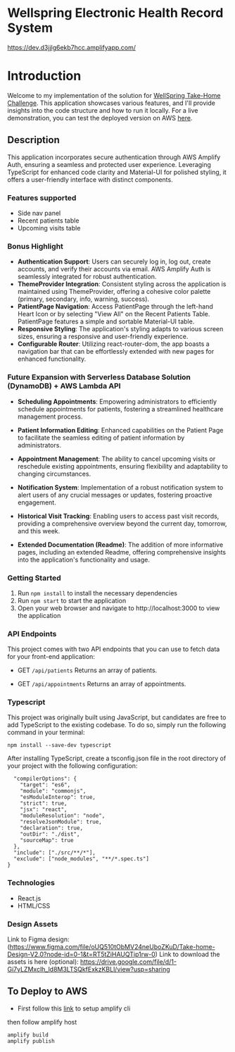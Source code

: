# Wellspring Electronic Health Record System

https://dev.d3jjlg6ekb7hcc.amplifyapp.com/

# Introduction

Welcome to my implementation of the solution for [WellSpring Take-Home Challenge](https://github.com/abbycare/take-home). This application showcases various features, and I'll provide insights into the code structure and how to run it locally. For a live demonstration, you can test the deployed version on AWS [here](https://dev.d3jjlg6ekb7hcc.amplifyapp.com/).

## Description

This application incorporates secure authentication through AWS Amplify Auth, ensuring a seamless and protected user experience. Leveraging TypeScript for enhanced code clarity and Material-UI for polished styling, it offers a user-friendly interface with distinct components.

### Features supported

- Side nav panel
- Recent patients table
- Upcoming visits table

### Bonus Highlight

- **Authentication Support**: Users can securely log in, log out, create accounts, and verify their accounts via email. AWS Amplify Auth is seamlessly integrated for robust authentication.
- **ThemeProvider Integration**: Consistent styling across the application is maintained using ThemeProvider, offering a cohesive color palette (primary, secondary, info, warning, success).
- **PatientPage Navigation**: Access PatientPage through the left-hand Heart Icon or by selecting "View All" on the Recent Patients Table. PatientPage features a simple and sortable Material-UI table.
- **Responsive Styling**: The application's styling adapts to various screen sizes, ensuring a responsive and user-friendly experience.
- **Configurable Router**: Utilizing react-router-dom, the app boasts a navigation bar that can be effortlessly extended with new pages for enhanced functionality.

### Future Expansion with Serverless Database Solution (DynamoDB) + AWS Lambda API

- **Scheduling Appointments**: Empowering administrators to efficiently schedule appointments for patients, fostering a streamlined healthcare management process.

- **Patient Information Editing**: Enhanced capabilities on the Patient Page to facilitate the seamless editing of patient information by administrators.

- **Appointment Management**: The ability to cancel upcoming visits or reschedule existing appointments, ensuring flexibility and adaptability to changing circumstances.

- **Notification System**: Implementation of a robust notification system to alert users of any crucial messages or updates, fostering proactive engagement.

- **Historical Visit Tracking**: Enabling users to access past visit records, providing a comprehensive overview beyond the current day, tomorrow, and this week.

- **Extended Documentation (Readme)**: The addition of more informative pages, including an extended Readme, offering comprehensive insights into the application's functionality and usage.

### Getting Started

1. Run `npm install` to install the necessary dependencies
2. Run `npm start` to start the application
3. Open your web browser and navigate to http://localhost:3000 to view the application

### API Endpoints

This project comes with two API endpoints that you can use to fetch data for your front-end application:

- GET `/api/patients`
  Returns an array of patients.

- GET `/api/appointments`
  Returns an array of appointments.

### Typescript

This project was originally built using JavaScript, but candidates are free to add TypeScript to the existing codebase. To do so, simply run the following command in your terminal:

`npm install --save-dev typescript`

After installing TypeScript, create a tsconfig.json file in the root directory of your project with the following configuration:

```json{
  "compilerOptions": {
    "target": "es6",
    "module": "commonjs",
    "esModuleInterop": true,
    "strict": true,
    "jsx": "react",
    "moduleResolution": "node",
    "resolveJsonModule": true,
    "declaration": true,
    "outDir": "./dist",
    "sourceMap": true
  },
  "include": ["./src/**/*"],
  "exclude": ["node_modules", "**/*.spec.ts"]
}
```

### Technologies

- React.js
- HTML/CSS

### Design Assets

Link to Figma design: (https://www.figma.com/file/oUQ510tObMV24neUboZKuD/Take-home-Design-V2.0?node-id=0-1&t=RT5tZiHAUQTip1rw-0)
Link to download the assets is here (optional): https://drive.google.com/file/d/1-Gi7yLZMxclh_ld8M3LTSQkfExkzKBLl/view?usp=sharing

## To Deploy to AWS

- First follow this [link](https://docs.amplify.aws/cli/start/install/) to setup amplify cli

then follow amplify host

```
amplify build
amplify publish

```
